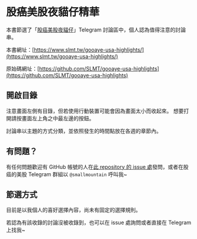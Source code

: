 # 股癌美股夜貓仔精華

本書節選了「[股癌美股夜貓仔](https://t.me/GooayeUSA)」Telegram 討論區中，個人認為值得注意的討論串。

本書網址：[https://www.slmt.tw/gooaye-usa-highlights/](https://www.slmt.tw/gooaye-usa-highlights/)

原始碼網址：[https://github.com/SLMT/gooaye-usa-highlights](https://github.com/SLMT/gooaye-usa-highlights)

## 開啟目錄

注意畫面左側有目錄，但若使用行動裝置可能會因為畫面太小而收起來。 想要打開請按畫面左上角之中最左邊的按鈕。

討論串以主題的方式分類，並依照發生的時間點放在各週的章節內。

## 有問題？

有任何問題歡迎有 GitHub 帳號的人在[此 repository 的 issue 處](https://github.com/SLMT/gooaye-usa-highlights/issues)發問，或者在股癌的美股 Telegram 群組以 `@smallmountain` 呼叫我~

## 節選方式

目前是以我個人的喜好選擇內容，尚未有固定的選擇規則。

若認為有該收錄的討論沒被收錄到，也可以在 issue 處詢問或者直接在 Telegram 上找我~
